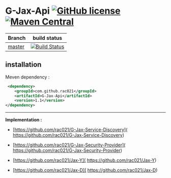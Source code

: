 # G-Jax-Api  [![GitHub license](https://img.shields.io/github/license/mashape/apistatus.svg)](https://opensource.org/licenses/MIT)  [![Maven Central](	https://img.shields.io/maven-central/v/org.apache.maven/apache-maven.svg)](http://search.maven.org/#search%7Cga%7C1%7Ca%3A%22G-Jax-Api%22)

| Branch    | build status  |
|-----------|---------------|
| [master](https://github.com/rac021/G-Jax-Api/tree/master)  |[![Build Status](https://travis-ci.org/ontop/ontop.svg?branch=master)](https://travis-ci.org/rac021/G-Jax-Api)|


## installation

Meven dependency :

```xml
 <dependency>
    <groupId>com.github.rac021</groupId>
    <artifactId>G-Jax-Api</artifactId>
    <version>1.1</version>
</dependency>
```

----------------------------------------------

**Implementation :** 

-    [https://github.com/rac021/G-Jax-Service-Discovery]( https://github.com/rac021/G-Jax-Service-Discovery) 

-    [https://github.com/rac021/G-Jax-Security-Provider]( https://github.com/rac021/G-Jax-Security-Provider) 

-    [https://github.com/rac021/Jax-Y]( https://github.com/rac021/Jax-Y)

-    [https://github.com/rac021/Jax-D]( https://github.com/rac021/Jax-D)
